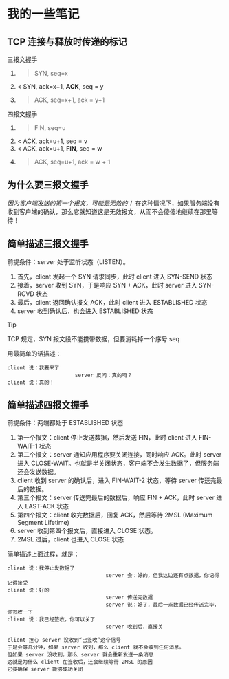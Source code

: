 # 我的一些笔记

## TCP 连接与释放时传递的标记

三报文握手
1. > SYN, seq=x
2. < SYN, ack=x+1, **ACK**, seq = y
3. > ACK, seq=x+1, ack = y+1

四报文握手
1. > FIN, seq=u
2. < ACK, ack=u+1, seq = v
3. < ACK, ack=u+1, **FIN**, seq = w
4. > ACK, seq=u+1, ack = w + 1

## 为什么要三报文握手

*因为客户端发送的第一个报文，可能是无效的！* 在这种情况下，如果服务端没有收到客户端的确认，那么它就知道这是无效报文，从而不会傻傻地继续在那里等待！

## 简单描述三报文握手

前提条件：server 处于监听状态（LISTEN）。

1. 首先，client 发起一个 SYN 请求同步，此时 client 进入 SYN-SEND 状态
2. 接着，server 收到 SYN，于是响应 SYN + ACK，此时 server 进入 SYN-RCVD 状态
3. 最后，client 返回确认报文 ACK，此时 client 进入 ESTABLISHED 状态
4. server 收到确认后，也会进入 ESTABLISHED 状态

> [!TIP]
> TCP 规定，SYN 报文段不能携带数据，但要消耗掉一个序号 seq

用最简单的话描述：

```txt{2}
client 说：我要来了
                      server 反问：真的吗？
client 说：真的！
```

## 简单描述四报文握手

前提条件：两端都处于 ESTABLISHED 状态

1. 第一个报文：client 停止发送数据，然后发送 FIN，此时 client 进入 FIN-WAIT-1 状态
2. 第二个报文：server 通知应用程序要关闭连接，同时响应 ACK。此时 server 进入 CLOSE-WAIT。也就是半关闭状态，客户端不会发生数据了，但服务端还会发送数据。
3. client 收到 server 的确认后，进入 FIN-WAIT-2 状态，等待 server 传送完最后的数据。
4. 第三个报文：server 传送完最后的数据后，响应 FIN + ACK，此时 server 进入 LAST-ACK 状态
5. 第四个报文：client 收完数据后，回复 ACK，然后等待 2MSL (Maximum Segment Lifetime)
6. server 收到第四个报文后，直接进入 CLOSE 状态。
7. 2MSL 过后，client 也进入 CLOSE 状态

简单描述上面过程，就是：

```txt{1,3,6}
client 说：我停止发数据了
                                server 会：好的，但我这边还有点数据，你记得记得接受
client 说：好的
                                server 传送完数据
                                server 说：好了，最后一点数据已经传送完毕，你签收一下
client 说：我已经签收，你可以关了
                                server 收到后，直接关

client 担心 server 没收到“已签收”这个信号
于是会等几分钟，如果 server 收到，那么 client 就不会收到任何消息。
但如果 server 没收到，那么 server 就会重新发送一条消息
这就是为什么 client 在签收后，还会继续等待 2MSL 的原因
它要确保 server 能够成功关闭
```

